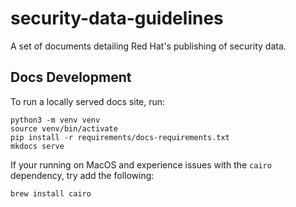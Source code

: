 # security-data-guidelines
A set of documents detailing Red Hat's publishing of security data.


## Docs Development

To run a locally served docs site, run:

```
python3 -m venv venv
source venv/bin/activate
pip install -r requirements/docs-requirements.txt
mkdocs serve
```

If your running on MacOS and experience issues with the `cairo` dependency, try add the following:

```
brew install cairo
```
